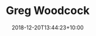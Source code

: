 ---
title: "Greg Woodcock"
date: 2018-12-20T13:44:23+10:00
draft: false
promoted: ''
jobtitle: "Ruby on Rails Developer (3.1 years)"
linkedinurl: "https://www.linkedin.com/"
weight: 3.1
---